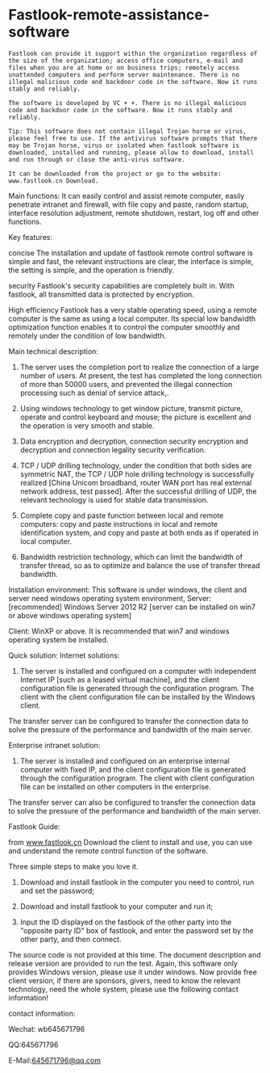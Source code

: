 # Fastlook-remote-assistance-software
    Fastlook can provide it support within the organization regardless of the size of the organization; access office computers, e-mail and files when you are at home or on business trips; remotely access unattended computers and perform server maintenance. There is no illegal malicious code and backdoor code in the software. Now it runs stably and reliably.
    
    The software is developed by VC + +. There is no illegal malicious code and backdoor code in the software. Now it runs stably and reliably.

    Tip: This software does not contain illegal Trojan horse or virus, please feel free to use. If the antivirus software prompts that there may be Trojan horse, virus or isolated when fastlook software is downloaded, installed and running, please allow to download, install and run through or close the anti-virus software.
    
    It can be downloaded from the project or go to the website: www.fastlook.cn Download. 
    
Main functions:
It can easily control and assist remote computer, easily penetrate intranet and firewall, with file copy and paste, random startup, interface resolution adjustment, remote shutdown, restart, log off and other functions.

Key features:

concise
The installation and update of fastlook remote control software is simple and fast, the relevant instructions are clear, the interface is simple, the setting is simple, and the operation is friendly.

security
Fastlook's security capabilities are completely built in. With fastlook, all transmitted data is protected by encryption.

High efficiency
Fastlook has a very stable operating speed, using a remote computer is the same as using a local computer. Its special low bandwidth optimization function enables it to control the computer smoothly and remotely under the condition of low bandwidth.

Main technical description:

1. The server uses the completion port to realize the connection of a large number of users. At present, the test has completed the long connection of more than 50000 users, and prevented the illegal connection processing such as denial of service attack,.

2. Using windows technology to get window picture, transmit picture, operate and control keyboard and mouse; the picture is excellent and the operation is very smooth and stable.

3. Data encryption and decryption, connection security encryption and decryption and connection legality security verification.

4. TCP / UDP drilling technology, under the condition that both sides are symmetric NAT, the TCP / UDP hole drilling technology is successfully realized [China Unicom broadband, router WAN port has real external network address, test passed]. After the successful drilling of UDP, the relevant technology is used for stable data transmission.

5. Complete copy and paste function between local and remote computers: copy and paste instructions in local and remote identification system, and copy and paste at both ends as if operated in local computer.

6. Bandwidth restriction technology, which can limit the bandwidth of transfer thread, so as to optimize and balance the use of transfer thread bandwidth.

Installation environment:
This software is under windows, the client and server need windows operating system environment,
Server: [recommended] Windows Server 2012 R2 [server can be installed on win7 or above windows operating system]

Client: WinXP or above. It is recommended that win7 and windows operating system be installed.

Quick solution:
Internet solutions:

1. The server is installed and configured on a computer with independent Internet IP [such as a leased virtual machine], and the client configuration file is generated through the configuration program. The client with the client configuration file can be installed by the Windows client.

The transfer server can be configured to transfer the connection data to solve the pressure of the performance and bandwidth of the main server.

Enterprise intranet solution:
1. The server is installed and configured on an enterprise internal computer with fixed IP, and the client configuration file is generated through the configuration program. The client with client configuration file can be installed on other computers in the enterprise.

The transfer server can also be configured to transfer the connection data to solve the pressure of the performance and bandwidth of the main server.

Fastlook Guide:

from www.fastlook.cn Download the client to install and use, you can use and understand the remote control function of the software.

Three simple steps to make you love it.

1. Download and install fastlook in the computer you need to control, run and set the password;

2. Download and install fastlook to your computer and run it;

3. Input the ID displayed on the fastlook of the other party into the "opposite party ID" box of fastlook, and enter the password set by the other party, and then connect.

The source code is not provided at this time. The document description and release version are provided to run the test.
Again, this software only provides Windows version, please use it under windows.
Now provide free client version, if there are sponsors, givers, need to know the relevant technology, need the whole system, please use the following contact information!

contact information:

Wechat: wb645671796

QQ:645671796

E-Mail:645671796@qq.com
